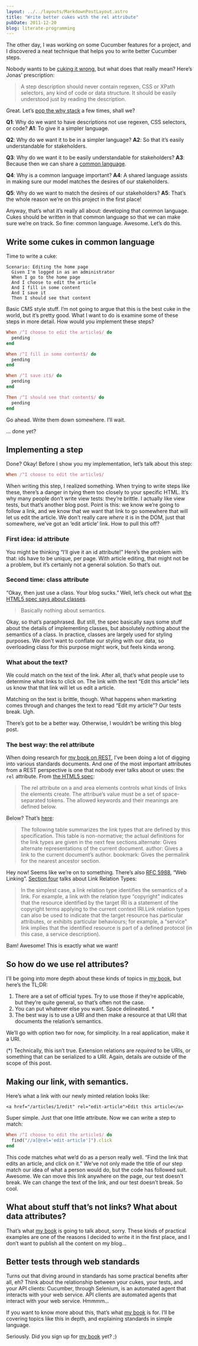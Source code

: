 ```yaml
---
layout: ../../layouts/MarkdownPostLayout.astro
title: "Write better cukes with the rel attribute"
pubDate: 2011-12-20
blog: literate-programming
---
```



The other day, I was working on some Cucumber features for a project, and I discovered a neat technique that helps you to write better Cucumber steps.

Nobody wants to be [cuking it wrong](http://elabs.se/blog/15-you-re-cuking-it-wrong), but what does that really mean? Here’s Jonas’ prescription:

> A step description should never contain regexen, CSS or XPath selectors, any kind of code or data structure. It should be easily understood just by reading the description.
> 

Great. Let’s [pop the why stack](http://www.theregister.co.uk/2007/06/25/thoughtworks_req_manage/) a few times, shall we?

**Q1**: Why do we want to have descriptions not use regexen, CSS selectors, or code? **A1**: To give it a simpler language.

**Q2**: Why do we want it to be in a simpler language? **A2**: So that it’s easily understandable for stakeholders.

**Q3**: Why do we want it to be easily understandable for stakeholders? **A3**: Because then we can share a [common language](http://domaindrivendesign.org/node/132).

**Q4**: Why is a common language important? **A4**: A shared language assists in making sure our model matches the desires of our stakeholders.

**Q5**: Why do we want to match the desires of our stakeholders? **A5**: That’s the whole reason we’re on this project in the first place!

Anyway, that’s what it’s really all about: developing that common language. Cukes should be written in that common language so that we can make sure we’re on track. So fine: common language. Awesome. Let’s do this.

## Write some cukes in common language

Time to write a cuke:

```
Scenario: Editing the home page
  Given I'm logged in as an administrator
  When I go to the home page
  And I choose to edit the article
  And I fill in some content
  And I save it
  Then I should see that content
```

Basic CMS style stuff. I’m not going to argue that this is the best cuke in the world, but it’s pretty good. What I want to do is examine some of these steps in more detail. How would you implement these steps?

```ruby
When /^I choose to edit the article$/ do
  pending
end

When /^I fill in some content$/ do
  pending
end

When /^I save it$/ do
  pending
end

Then /^I should see that content$/ do
  pending
end
```

Go ahead. Write them down somewhere. I’ll wait.

… done yet?

## Implementing a step

Done? Okay! Before I show you my implementation, let’s talk about this step:

```ruby
When /^I choose to edit the article$/
```

When writing this step, I realized something. When trying to write steps like these, there’s a danger in tying them too closely to your specific HTML. It’s why many people don’t write view tests: they’re brittle. I actually like view tests, but that’s another blog post. Point is this: we know we’re going to follow a link, and we know that we want that link to go somewhere that will let us edit the article. We don’t really care *where* it is in the DOM, just that somewhere, we’ve got an ‘edit article’ link. How to pull this off?

### First idea: id attribute

You might be thinking “I’ll give it an id attribute!” Here’s the problem with that: ids have to be unique, per page. With article editing, that might not be a problem, but it’s certainly not a general solution. So that’s out.

### Second time: class attribute

“Okay, then just use a class. Your blog sucks.” Well, let’s check out what [the HTML5 spec says about classes](http://www.w3.org/TR/html5/elements.html#classes).

> Basically nothing about semantics.
> 

Okay, so that’s paraphrased. But still, the spec basically says some stuff about the details of implementing classes, but absolutely nothing about the semantics of a class. In practice, classes are largely used for styling purposes. We don’t want to conflate our styling with our data, so overloading class for this purpose might work, but feels kinda wrong.

### What about the text?

We could match on the text of the link. After all, that’s what people use to determine what links to click on. The link with the text “Edit this article” lets us know that that link will let us edit a article.

Matching on the text is brittle, though. What happens when marketing comes through and changes the text to read “Edit my article”? Our tests break. Ugh.

There’s got to be a better way. Otherwise, I wouldn’t be writing this blog post.

### The best way: the rel attribute

When doing research for [my book on REST](http://designinghypermediaapis.com/), I’ve been doing a lot of digging into various standards documents. And one of the most important attributes from a REST perspective is one that nobody ever talks about or uses: the `rel` attribute. From [the HTML5 spec](http://www.w3.org/TR/html5/links.html#attr-hyperlink-rel):

> The rel attribute on a and area elements controls what kinds of links the elements create. The attribue’s value must be a set of space-separated tokens. The allowed keywords and their meanings are defined below.
> 

Below? That’s [here](http://www.w3.org/TR/html5/links.html#linkTypes):

> The following table summarizes the link types that are defined by this specification. This table is non-normative; the actual definitions for the link types are given in the next few sections.alternate: Gives alternate representations of the current document. author: Gives a link to the current document’s author. bookmark: Gives the permalink for the nearest ancestor section.
> 

Hey now! Seems like we’re on to something. There’s also [RFC 5988](http://tools.ietf.org/html/rfc5988), “Web Linking”. [Section four](http://tools.ietf.org/html/rfc5988#section-4) talks about Link Relation Types:

> In the simplest case, a link relation type identifies the semantics of a link. For example, a link with the relation type “copyright” indicates that the resource identified by the target IRI is a statement of the copyright terms applying to the current context IRI.Link relation types can also be used to indicate that the target resource has particular attributes, or exhibits particular behaviours; for example, a “service” link implies that the identified resource is part of a defined protocol (in this case, a service description).
> 

Bam! Awesome! This is exactly what we want!

## So how do we use rel attributes?

I’ll be going into more depth about these kinds of topics in [my book](http://designinghypermediaapis.com/), but here’s the TL;DR:

1. There are a set of official types. Try to use those if they’re applicable, but they’re quite general, so that’s often not the case.
2. You can put whatever else you want. Space delineated. *
3. The best way is to use a URI and then make a resource at that URI that documents the relation’s semantics.

We’ll go with option two for now, for simplicity. In a real application, make it a URI.

(*) Technically, this isn’t true. Extension relations are *required* to be URIs, or something that can be serialized to a URI. Again, details are outside of the scope of this post.

## Making our link, with semantics.

Here’s what a link with our newly minted relation looks like:

```
<a href="/articles/1/edit" rel="edit-article">Edit this article</a>
```

Super simple. Just that one little attribute. Now we can write a step to match:

```ruby
When /^I choose to edit the article$/ do
  find("//a[@rel='edit-article']").click
end
```

This code matches what we’d do as a person really well. “Find the link that edits an article, and click on it.” We’ve not only made the title of our step match our idea of what a person would do, but the code has followed suit. Awesome. We can move this link anywhere on the page, our test doesn’t break. We can change the text of the link, and our test doesn’t break. So cool.

## What about stuff that’s not links? What about data attributes?

That’s what [my book](http://designinghypermediaapis.com/) is going to talk about, sorry. These kinds of practical examples are one of the reasons I decided to write it in the first place, and I don’t want to publish all the content on my blog…

## Better tests through web standards

Turns out that diving around in standards has some practical benefits after all, eh? Think about the relationship between your cukes, your tests, and your API clients: Cucumber, through Selenium, is an automated agent that interacts with your web service. API clients are automated agents that interact with your web service. Hmmmm…

If you want to know more about this, that’s what [my book](http://designinghypermediaapis.com/) is for. I’ll be covering topics like this in depth, and explaining standards in simple language.

Seriously. Did you sign up for [my book](http://designinghypermediaapis.com/) yet? ;)
